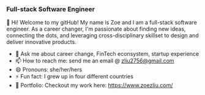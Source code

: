

### **Full-stack Software Engineer**

👋 Hi! Welcome to my gitHub! My name is Zoe and I am a full-stack software engineer. As a career changer, I'm passionate about finding new ideas, connecting the dots, and leveraging cross-disciplinary skillset to design and deliver innovative products.

- 💬 Ask me about career change, FinTech econsystem, startup experience
- 📫 How to reach me: send me an email @ zliu2756@gmail.com
- 😄 Pronouns: she/her/hers
- ⚡ Fun fact: I grew up in four different countries
- :evergreen_tree: Portfolio: Checkout my work here: https://www.zoezliu.com/
